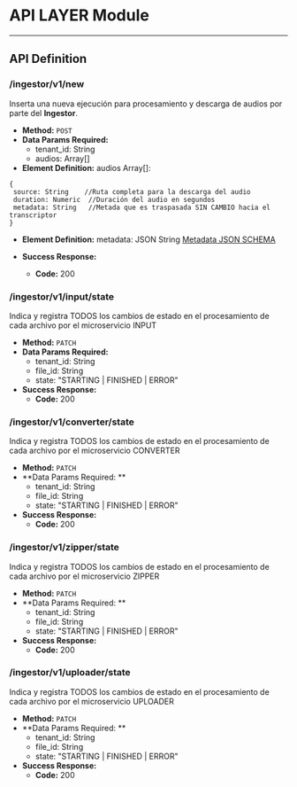 # API LAYER Module


----
## API Definition

### **/ingestor/v1/new**
 Inserta una nueva ejecución para procesamiento y descarga de audios por parte del **Ingestor**.
* **Method:**
  `POST`
* **Data Params Required:**
  * tenant_id: String
  * audios: Array[]
* **Element Definition:** audios Array[]: 
 ```
{
  source: String    //Ruta completa para la descarga del audio
  duration: Numeric  //Duración del audio en segundos
  metadata: String   //Metada que es traspasada SIN CAMBIO hacia el transcriptor
}
```
* **Element Definition:** metadata: JSON String [Metadata JSON SCHEMA](VOC-Metadata.schema.json)
  
* **Success Response:**
  * **Code:** 200 <br />
    <!-- **Content:** `{ id : 12 }` -->
<!-- * **Error Response:**
   * **Code:** 401 UNAUTHORIZED <br />
    **Content:** `{ error : "Log in" }`
  * **Code:** 422 UNPROCESSABLE ENTRY <br />
    **Content:** `{ error : "Email Invalid" }` -->
    
### **/ingestor/v1/input/state**
 Indica y registra TODOS los cambios de estado en el procesamiento de cada archivo por el microservicio INPUT
* **Method:**
  `PATCH`
* **Data Params Required:**
  * tenant_id: String
  * file_id: String
  * state: "STARTING | FINISHED | ERROR"
* **Success Response:**
  * **Code:** 200 <br />
    <!-- **Content:** `{ id : 12 }` -->
<!-- * **Error Response:**
   * **Code:** 401 UNAUTHORIZED <br />
    **Content:** `{ error : "Log in" }`
  * **Code:** 422 UNPROCESSABLE ENTRY <br />
    **Content:** `{ error : "Email Invalid" }` -->

### **/ingestor/v1/converter/state**
 Indica y registra TODOS los cambios de estado en el procesamiento de cada archivo por el microservicio CONVERTER
* **Method:**
  `PATCH`
* **Data Params Required: **
  * tenant_id: String
  * file_id: String
  * state: "STARTING | FINISHED | ERROR"
* **Success Response:**
  * **Code:** 200 <br />
    <!-- **Content:** `{ id : 12 }` -->
<!-- * **Error Response:**
   * **Code:** 401 UNAUTHORIZED <br />
    **Content:** `{ error : "Log in" }`
  * **Code:** 422 UNPROCESSABLE ENTRY <br />
    **Content:** `{ error : "Email Invalid" }` -->

    
### **/ingestor/v1/zipper/state**
 Indica y registra TODOS los cambios de estado en el procesamiento de cada archivo por el microservicio ZIPPER
* **Method:**
  `PATCH`
* **Data Params Required: **
  * tenant_id: String
  * file_id: String
  * state: "STARTING | FINISHED | ERROR"
* **Success Response:**
  * **Code:** 200 <br />
    <!-- **Content:** `{ id : 12 }` -->
<!-- * **Error Response:**
   * **Code:** 401 UNAUTHORIZED <br />
    **Content:** `{ error : "Log in" }`
  * **Code:** 422 UNPROCESSABLE ENTRY <br />
    **Content:** `{ error : "Email Invalid" }` -->

    
### **/ingestor/v1/uploader/state**
 Indica y registra TODOS los cambios de estado en el procesamiento de cada archivo por el microservicio UPLOADER
* **Method:**
  `PATCH`
* **Data Params Required: **
  * tenant_id: String
  * file_id: String
  * state: "STARTING | FINISHED | ERROR"
* **Success Response:**
  * **Code:** 200 <br />
    <!-- **Content:** `{ id : 12 }` -->
<!-- * **Error Response:**
   * **Code:** 401 UNAUTHORIZED <br />
    **Content:** `{ error : "Log in" }`
  * **Code:** 422 UNPROCESSABLE ENTRY <br />
    **Content:** `{ error : "Email Invalid" }` -->
